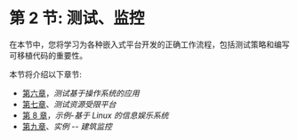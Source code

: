 # 第 2 节: 测试、监控

在本节中，您将学习为各种嵌入式平台开发的正确工作流程，包括测试策略和编写可移植代码的重要性。

本节将介绍以下章节:

*   [第六章](06.html)，*测试基于操作系统的应用*
*   [第七章](06.html)、*测试资源受限平台*
*   [第 8 章](08.html)，*示例-基于 Linux 的信息娱乐系统*
*   [第九章](09.html)、*实例 -- 建筑监控*